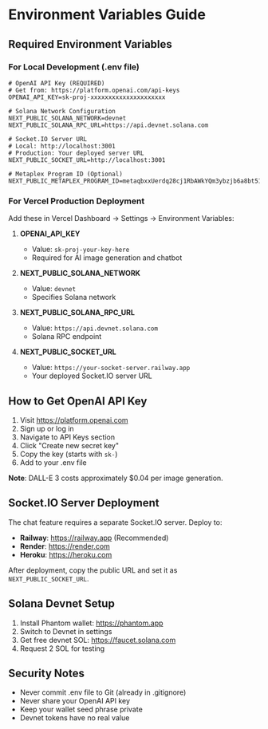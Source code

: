 # Environment Variables Guide

## Required Environment Variables

### For Local Development (.env file)

```env
# OpenAI API Key (REQUIRED)
# Get from: https://platform.openai.com/api-keys
OPENAI_API_KEY=sk-proj-xxxxxxxxxxxxxxxxxxxxx

# Solana Network Configuration
NEXT_PUBLIC_SOLANA_NETWORK=devnet
NEXT_PUBLIC_SOLANA_RPC_URL=https://api.devnet.solana.com

# Socket.IO Server URL
# Local: http://localhost:3001
# Production: Your deployed server URL
NEXT_PUBLIC_SOCKET_URL=http://localhost:3001

# Metaplex Program ID (Optional)
NEXT_PUBLIC_METAPLEX_PROGRAM_ID=metaqbxxUerdq28cj1RbAWkYQm3ybzjb6a8bt518x1s
```

### For Vercel Production Deployment

Add these in Vercel Dashboard → Settings → Environment Variables:

1. **OPENAI_API_KEY**
   - Value: `sk-proj-your-key-here`
   - Required for AI image generation and chatbot

2. **NEXT_PUBLIC_SOLANA_NETWORK**
   - Value: `devnet`
   - Specifies Solana network

3. **NEXT_PUBLIC_SOLANA_RPC_URL**
   - Value: `https://api.devnet.solana.com`
   - Solana RPC endpoint

4. **NEXT_PUBLIC_SOCKET_URL**
   - Value: `https://your-socket-server.railway.app`
   - Your deployed Socket.IO server URL

## How to Get OpenAI API Key

1. Visit https://platform.openai.com
2. Sign up or log in
3. Navigate to API Keys section
4. Click "Create new secret key"
5. Copy the key (starts with `sk-`)
6. Add to your .env file

**Note**: DALL-E 3 costs approximately $0.04 per image generation.

## Socket.IO Server Deployment

The chat feature requires a separate Socket.IO server. Deploy to:

- **Railway**: https://railway.app (Recommended)
- **Render**: https://render.com
- **Heroku**: https://heroku.com

After deployment, copy the public URL and set it as `NEXT_PUBLIC_SOCKET_URL`.

## Solana Devnet Setup

1. Install Phantom wallet: https://phantom.app
2. Switch to Devnet in settings
3. Get free devnet SOL: https://faucet.solana.com
4. Request 2 SOL for testing

## Security Notes

- Never commit .env file to Git (already in .gitignore)
- Never share your OpenAI API key
- Keep your wallet seed phrase private
- Devnet tokens have no real value
